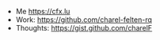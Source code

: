 
<!-- <img width="1294" alt="image" src="https://user-images.githubusercontent.com/29770094/161594327-d777ff22-c24c-49de-8125-bc5b4f99bd8f.png"> -->

- Me https://cfx.lu
- Work: https://github.com/charel-felten-rq
- Thoughts: https://gist.github.com/charelF



<!-- # [CFX](https://cfx.lu) -->

<!-- ### Hi there 👋 -->

<!--
**charelF/charelF** is a ✨ _special_ ✨ repository because its `README.md` (this file) appears on your GitHub profile.

Here are some ideas to get you started:

- 🔭 I’m currently working on ...
- 🌱 I’m currently learning ...
- 👯 I’m looking to collaborate on ...
- 🤔 I’m looking for help with ...
- 💬 Ask me about ...
- 📫 How to reach me: ...
- 😄 Pronouns: ...
- ⚡ Fun fact: ...
-->
